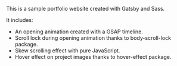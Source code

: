 This is a sample portfolio website created with Gatsby and Sass.

It includes:
<ul>
  <li>An opening animation created with a GSAP timeline.</li>
  <li>Scroll lock during opening animation thanks to body-scroll-lock package.</li>
  <li>Skew scrolling effect with pure JavaScript.</li>
  <li>Hover effect on project images thanks to hover-effect package.</li>
</ul>
